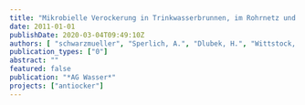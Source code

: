 ```yaml
---
title: "Mikrobielle Verockerung in Trinkwasserbrunnen, im Rohrnetz und an Pumpen - Entwicklung und Bewertung von betrieblichen Gegenmaßnahmen"
date: 2011-01-01
publishDate: 2020-03-04T09:49:10Z
authors: [ "schwarzmueller", "Sperlich, A.", "Dlubek, H.", "Wittstock, E.", "Gnirß, R." ]
publication_types: ["0"]
abstract: ""
featured: false
publication: "*AG Wasser*"
projects: ["antiocker"]
---
```


